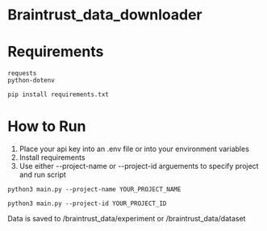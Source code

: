# Braintrust_data_downloader

# Requirements
```
requests
python-dotenv
```
```
pip install requirements.txt
```

# How to Run

1. Place your api key into an .env file or into your environment variables
2. Install requirements
3. Use either --project-name or --project-id arguements to specify project and run script
```
python3 main.py --project-name YOUR_PROJECT_NAME
```
```
python3 main.py --project-id YOUR_PROJECT_ID
```

Data is saved to /braintrust_data/experiment or /braintrust_data/dataset

